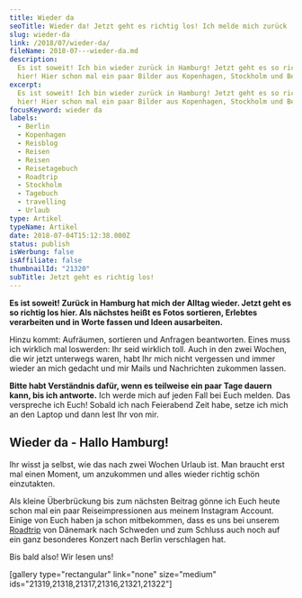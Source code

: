 ```yaml
---
title: Wieder da
seoTitle: Wieder da! Jetzt geht es richtig los! Ich melde mich zurück
slug: wieder-da
link: /2018/07/wieder-da/
fileName: 2018-07---wieder-da.md
description:
  Es ist soweit! Ich bin wieder zurück in Hamburg! Jetzt geht es so richtig los
  hier! Hier schon mal ein paar Bilder aus Kopenhagen, Stockholm und Berlin!
excerpt:
  Es ist soweit! Ich bin wieder zurück in Hamburg! Jetzt geht es so richtig los
  hier! Hier schon mal ein paar Bilder aus Kopenhagen, Stockholm und Berlin!
focusKeyword: wieder da
labels:
  - Berlin
  - Kopenhagen
  - Reisblog
  - Reisen
  - Reisen
  - Reisetagebuch
  - Roadtrip
  - Stockholm
  - Tagebuch
  - travelling
  - Urlaub
type: Artikel
typeName: Artikel
date: 2018-07-04T15:12:38.000Z
status: publish
isWerbung: false
isAffiliate: false
thumbnailId: "21320"
subTitle: Jetzt geht es richtig los!
---
```


<strong>Es ist soweit! Zurück in Hamburg hat mich der Alltag wieder. Jetzt geht
es so richtig los hier. Als nächstes heißt es Fotos sortieren, Erlebtes
verarbeiten und in Worte fassen und Ideen ausarbeiten.</strong>

Hinzu kommt: Aufräumen, sortieren und Anfragen beantworten. Eines muss ich
wirklich mal loswerden: Ihr seid wirklich toll. Auch in den zwei Wochen, die wir
jetzt unterwegs waren, habt Ihr mich nicht vergessen und immer wieder an mich
gedacht und mir Mails und Nachrichten zukommen lassen.

<strong>Bitte habt Verständnis dafür, wenn es teilweise ein paar Tage dauern
kann, bis ich antworte.</strong> Ich werde mich auf jeden Fall bei Euch melden.
Das verspreche ich Euch! Sobald ich nach Feierabend Zeit habe, setze ich mich an
den Laptop und dann lest Ihr von mir.

## Wieder da - Hallo Hamburg!

Ihr wisst ja selbst, wie das nach zwei Wochen Urlaub ist. Man braucht erst mal
einen Moment, um anzukommen und alles wieder richtig schön einzutakten.

Als kleine Überbrückung bis zum nächsten Beitrag gönne ich Euch heute schon mal
ein paar Reiseimpressionen aus meinem Instagram Account. Einige von Euch haben
ja schon mitbekommen, dass es uns bei unserem
<a href="http://cardamonchai.com/2018/06/roadtrip-in-progress/">Roadtrip</a> von
Dänemark nach Schweden und zum Schluss auch noch auf ein ganz besonderes Konzert
nach Berlin verschlagen hat.

Bis bald also! Wir lesen uns!

[gallery type="rectangular" link="none" size="medium"
ids="21319,21318,21317,21316,21321,21322"]
